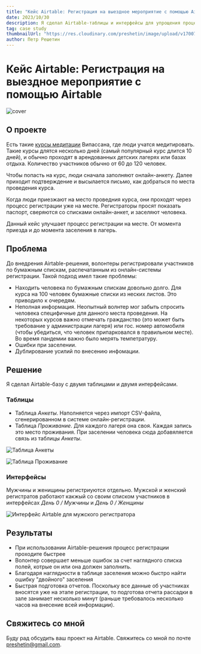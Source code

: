 ```yaml
---
title: "Кейс Airtable: Регистрация на выездное мероприятие с помощью Airtable"
date: 2023/10/30
description: Я сделал Airtable-таблицы и интерфейсы для упрощения процесса регистрации на курсы медитации"
tag: case study
thumbnailUrl: "https://res.cloudinary.com/preshetin/image/upload/v1700742086/preshetin.com/case-studies/airtable-cover_pjgcaq.png"
author: Петр Решетин
---
```


# Кейс Airtable: Регистрация на выездное мероприятие с помощью Airtable

![cover](https://res.cloudinary.com/preshetin/image/upload/v1700742086/preshetin.com/case-studies/airtable-cover_pjgcaq.png)

## О проекте

Есть такие [курсы медитации](https://www.dhamma.org/ru) Випассана, где люди учатся медитировать. Такие курсы длятся несколько дней (самый популярный курс длится 10 дней), и обычно проходят в арендованных детских лагерях или базах отдыха. Количество участников обычно от 60 до 120 человек.

Чтобы попасть на курс, люди сначала заполняют онлайн-анкету. Далее приходит подтверждение и высылается письмо, как добраться по места проведения курса.

Когда люди приезжают на место проведния курса, они проходят через процесс регистрации уже на месте. Регистраторы просят показать паспорт, сверяются со списками онлайн-анкет, и заселяют человека. 

Данный кейс улучшает процесс регистрации на месте. От момента приезда и до момента заселения в лагерь.

## Проблема

До внедрения Airtable-решения, волонтеры регистрировали участников по бумажным спискам, распечатанным из онлайн-системы регистрации. Такой подход имел такие проблемы:
- Находить человека по бумажным спискам довольно долго. Для курса на 100 человек бумажные списки из неских листов. Это приводило к очередям.
- Неполная информация. Неопытный волнтер мог забыть спросить человека специфичные для данного места проведения. На некоторых курсов важно отмечать гражданство (это может быть требование у администрации лагеря) или гос. номер автомобиля (чтобы убедиться, что человек припарковался в правильном месте). Во время пандемии важно было мерять темпетратуру.
- Ошибки при заселении. 
- Дублирование усилий по внесению инфомации. 

## Решение

Я сделал Airtable-базу с двумя таблицами и двумя интерфейсами.

### Таблицы
- Таблица *Анкеты*. Наполняется через импорт CSV-файла, сгенерированном в системе онлайн-регистрации.
- Таблица *Проживание*. Для каждого лагеря она своя. Каждая запись это место проживания. При заселении человека сюда добавяляется связь из таблицы *Анкеты*.

![Таблица *Анкеты*](https://res.cloudinary.com/preshetin/image/upload/v1700741395/preshetin.com/case-studies/airtable-applicaions-table_idh2a3.png)

![Таблица *Проживание*](https://res.cloudinary.com/preshetin/image/upload/v1700741395/preshetin.com/case-studies/airtable-accommodations-table_inopnv.png)

### Интерфейсы 
Мужчины и женищины регистриуются отдельно. Мужской и женский регистратов работают какжый со своим списком участников в интерфейсах *День 0 / Мужчины* и *День 0 / Женщины*

![Интерфейс Airtable для мужского регистратора](https://res.cloudinary.com/preshetin/image/upload/v1700738738/preshetin.com/case-studies/airtable-interface-males_pbxcra.png)

 ## Результаты

- При использовании Airtable-решения процесс регистрации проходите быстрее
- Волонтер совершает меньше ошибок за счет наглядного списка полей, котрые он или она должен заполнить.
- Благодаря наглядности в таблице заселения можно быстро найти ошибку "двойного" заселения
- Быстрая подготовка отчетов. Поскольку все данные об участниках вносятся уже на этапе регистрации, то подготова отчета рассадки в зале занимает несколько минут (раньше требовалось несколько часов на внесение всей информации).

## Свяжитесь со мной

Буду рад обсудить ваш проект на Airtable. Свяжитесь со мной по почте preshetin@gmail.com.
